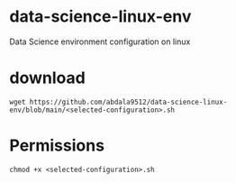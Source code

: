 # data-science-linux-env
Data Science environment configuration on linux


# download
```
wget https://github.com/abdala9512/data-science-linux-env/blob/main/<selected-configuration>.sh
```

# Permissions
```
chmod +x <selected-configuration>.sh
```
